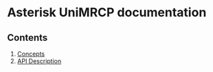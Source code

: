 # Asterisk UniMRCP documentation

## Contents

1. [Concepts](CONCEPTS.md)
2. [API Description](API.md)

